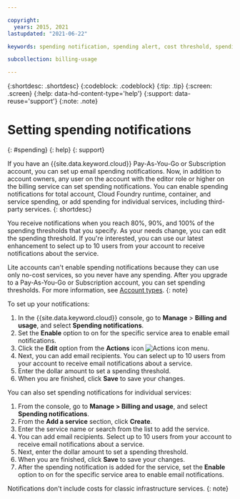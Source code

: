 ```yaml
---

copyright:
  years: 2015, 2021
lastupdated: "2021-06-22"

keywords: spending notification, spending alert, cost threshold, spending threshold, service notifications, preset notifications, notification, 

subcollection: billing-usage

---
```


{:shortdesc: .shortdesc}
{:codeblock: .codeblock}
{:tip: .tip}
{:screen: .screen}
{:help: data-hd-content-type='help'} 
{:support: data-reuse='support'} 
{:note: .note}

# Setting spending notifications
{: #spending}
{: help} 
{: support}

If you have an {{site.data.keyword.cloud}} Pay-As-You-Go or Subscription account, you can set up email spending notifications. Now, in addition to account owners, any user on the account with the editor role or higher on the billing service can set spending notifications. You can enable spending notifications for total account, Cloud Foundry runtime, container, and service spending, or add spending for individual services, including third-party services. 
{: shortdesc}

You receive notifications when you reach 80%, 90%, and 100% of the spending thresholds that you specify. As your needs change, you can edit the spending threshold. If you're interested, you can use our latest enhancement to select up to 10 users from your account to receive notifications about the service. 

Lite accounts can't enable spending notifications because they can use only no-cost services, so you never have any spending. After you upgrade to a Pay-As-You-Go or Subscription account, you can set spending thresholds. For more information, see [Account types](/docs/account?topic=account-accounts).
{: note}

To set up your notifications:

1. In the {{site.data.keyword.cloud}} console, go to **Manage** > **Billing and usage**, and select **Spending notifications**.
2. Set the **Enable** option to on for the specific service area to enable email notifications. 
3. Click the **Edit** option from the **Actions** icon ![Actions icon](../icons/action-menu-icon.svg "Actions") menu.
4. Next, you can add email recipients. You can select up to 10 users from your account to receive email notifications about a service.
5. Enter the dollar amount to set a spending threshold. 
6. When you are finished, click **Save** to save your changes.

You can also set spending notifications for individual services: 

1. From the console, go to **Manage > Billing and usage**, and select **Spending notifications**.
2. From the **Add a service** section, click  **Create**. 
3. Enter the service name or search from the list to add the service. 
4. You can add email recipients. Select up to 10 users from your account to receive email notifications about a service.
5. Next, enter the dollar amount to set a spending threshold. 
6. When you are finished, click **Save** to save your changes.
7. After the spending notification is added for the service, set the **Enable** option to on for the specific service area to enable email notifications. 

Notifications don't include costs for classic infrastructure services. 
{: note}
